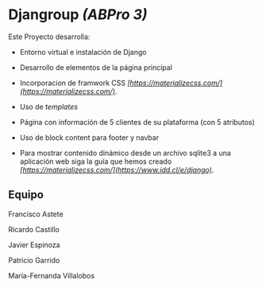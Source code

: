 # Djangroup _(ABPro 3)_

Este Proyecto desarrolla:

- Entorno virtual e instalación de Django

- Desarrollo de elementos de la página principal

- Incorporacion de framwork CSS *[https://materializecss.com/](https://materializecss.com/)*.

- Uso de _templates_

- Página con información de 5 clientes de su plataforma (con 5 atributos)

- Uso de block content para footer y navbar

- Para mostrar contenido dinámico desde un archivo sqlite3 a una aplicación web siga la guía que hemos creado *[https://materializecss.com/](https://www.idd.cl/e/django)*.

## Equipo

Francisco Astete

Ricardo Castillo

Javier Espinoza

Patricio Garrido

María-Fernanda Villalobos